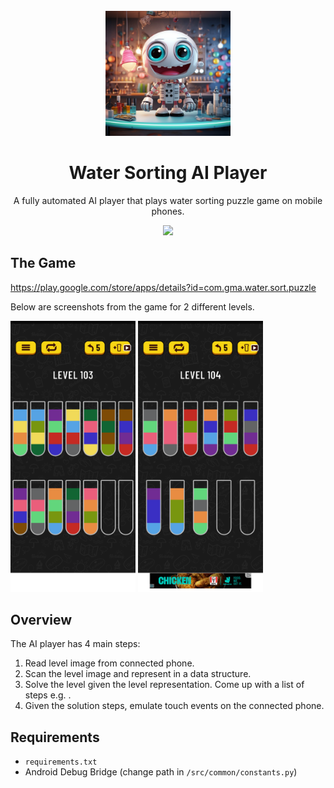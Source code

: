<div align="center">
<br/>
<img src="docs/poster-water-sorting.png" alt="drawing" width="200"/>

# Water Sorting AI Player

<p>A fully automated AI player that plays water sorting puzzle game on mobile phones.</p>

<a href="https://youtu.be/qre8b8_nPd0?feature=shared" target="_blank">
    <img src="https://www.logo.wine/a/logo/YouTube/YouTube-Icon-Full-Color-Logo.wine.svg" width="50">
</a>

</div>

## The Game

https://play.google.com/store/apps/details?id=com.gma.water.sort.puzzle

Below are screenshots from the game for 2 different levels. 

<img src="docs/level_103_original.png" alt="drawing" width="200"/>
<img src="docs/level_104_original.png" alt="drawing" width="200"/>

## Overview

The AI player has 4 main steps:

1. Read level image from connected phone.
2. Scan the level image and represent in a data structure.
3. Solve the level given the level representation. Come up with a list of steps e.g. <Move tube X to tube Y>.
4. Given the solution steps, emulate touch events on the connected phone.

## Requirements

- `requirements.txt`
- Android Debug Bridge (change path in `/src/common/constants.py`)
